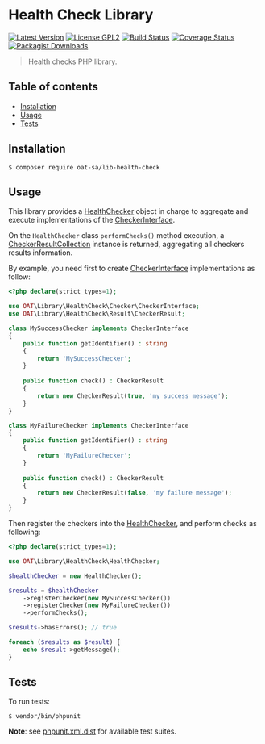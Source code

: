 # Health Check Library

[![Latest Version](https://img.shields.io/github/tag/oat-sa/lib-health-check.svg?style=flat&label=release)](https://github.com/oat-sa/lib-health-check/tags)
[![License GPL2](http://img.shields.io/badge/licence-GPL%202.0-blue.svg)](http://www.gnu.org/licenses/gpl-2.0.html)
[![Build Status](https://travis-ci.org/oat-sa/lib-health-check.svg?branch=master)](https://travis-ci.org/oat-sa/lib-health-check)
[![Coverage Status](https://coveralls.io/repos/github/oat-sa/lib-health-check/badge.svg?branch=master)](https://coveralls.io/github/oat-sa/lib-health-check?branch=master)
[![Packagist Downloads](http://img.shields.io/packagist/dt/oat-sa/lib-health-check.svg)](https://packagist.org/packages/oat-sa/lib-health-check)

> Health checks PHP library.

## Table of contents
- [Installation](#installation)
- [Usage](#usage)
- [Tests](#tests)

## Installation

```console
$ composer require oat-sa/lib-health-check
```

## Usage

This library provides a [HealthChecker](src/HealthChecker.php) object in charge to aggregate and execute implementations of the [CheckerInterface](src/Checker/CheckerInterface.php).

On the `HealthChecker` class `performChecks()` method execution, a [CheckerResultCollection](src/Result/CheckerResultCollection.php) instance is returned, aggregating all checkers results information.

By example, you need first to create [CheckerInterface](src/Checker/CheckerInterface.php) implementations as follow:

```php
<?php declare(strict_types=1);

use OAT\Library\HealthCheck\Checker\CheckerInterface;
use OAT\Library\HealthCheck\Result\CheckerResult;

class MySuccessChecker implements CheckerInterface
{
    public function getIdentifier() : string
    {
        return 'MySuccessChecker';
    }
    
    public function check() : CheckerResult
    {
        return new CheckerResult(true, 'my success message');
    }
}

class MyFailureChecker implements CheckerInterface
{
    public function getIdentifier() : string
    {
        return 'MyFailureChecker';
    }
    
    public function check() : CheckerResult
    {
        return new CheckerResult(false, 'my failure message');
    }
}
```

Then register the checkers into the [HealthChecker](src/HealthChecker.php), and perform checks as following:

```php
<?php declare(strict_types=1);

use OAT\Library\HealthCheck\HealthChecker;

$healthChecker = new HealthChecker();

$results = $healthChecker
    ->registerChecker(new MySuccessChecker())
    ->registerChecker(new MyFailureChecker())
    ->performChecks();

$results->hasErrors(); // true

foreach ($results as $result) {
    echo $result->getMessage();
}
```

## Tests

To run tests:
```console
$ vendor/bin/phpunit
```
**Note**: see [phpunit.xml.dist](phpunit.xml.dist) for available test suites.
